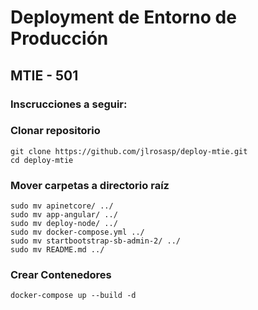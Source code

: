 # Deployment de Entorno de Producción

## MTIE - 501

### Inscrucciones a seguir:

### Clonar repositorio
```
git clone https://github.com/jlrosasp/deploy-mtie.git
cd deploy-mtie
```

### Mover carpetas a directorio raíz
```
sudo mv apinetcore/ ../
sudo mv app-angular/ ../
sudo mv deploy-node/ ../
sudo mv docker-compose.yml ../
sudo mv startbootstrap-sb-admin-2/ ../
sudo mv README.md ../
```

### Crear Contenedores
```
docker-compose up --build -d
```